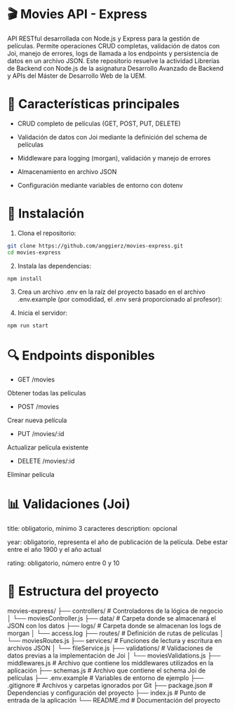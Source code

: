 # 🎬 Movies API - Express

API RESTful desarrollada con Node.js y Express para la gestión de películas. Permite operaciones CRUD completas, validación de datos con Joi, manejo de errores, logs de llamada a los endpoints y persistencia de datos en un archivo JSON. Este repositorio resuelve la actividad Librerías de Backend con Node.js de la asignatura Desarrollo Avanzado de Backend y APIs del Máster de Desarrollo Web de la UEM.

# 🚀 Características principales

- CRUD completo de películas (GET, POST, PUT, DELETE)

- Validación de datos con Joi mediante la definición del schema de películas

- Middleware para logging (morgan), validación y manejo de errores

- Almacenamiento en archivo JSON

- Configuración mediante variables de entorno con dotenv

# 🔧 Instalación

1. Clona el repositorio:

```bash
git clone https://github.com/anggierz/movies-express.git
cd movies-express
```

2. Instala las dependencias:

```bash
npm install
```

3. Crea un archivo .env en la raíz del proyecto basado en el archivo .env.example (por comodidad, el .env será proporcionado al profesor):

4. Inicia el servidor:

```bash
npm run start
```

# 🔍 Endpoints disponibles

- GET /movies

Obtener todas las películas

- POST /movies

Crear nueva película

- PUT /movies/:id

Actualizar película existente

- DELETE /movies/:id

Eliminar película

# 📊 Validaciones (Joi)

title: obligatorio, mínimo 3 caracteres
description: opcional

year: obligatorio, representa el año de publicación de la película. Debe estar entre el año 1900 y el año actual

rating: obligatorio, número entre 0 y 10

# 📁 Estructura del proyecto
movies-express/
├── controllers/             # Controladores de la lógica de negocio
│   └── moviesController.js
├── data/             # Carpeta donde se almacenará el JSON con los datos
├── logs/             # Carpeta donde se almacenan los logs de morgan
│   └── access.log
├── routes/                  # Definición de rutas de películas
│   └── moviesRoutes.js
├── services/                # Funciones de lectura y escritura en archivos JSON
│   └── fileService.js
├── validations/             # Validaciones de datos previas a la implementación de Joi
│   └── moviesValidations.js
├── middlewares.js           # Archivo que contiene los middlewares utilizados en la aplicación
├── schemas.js               # Archivo que contiene el schema Joi de películas
├── .env.example             # Variables de entorno de ejemplo
├── .gitignore               # Archivos y carpetas ignorados por Git
├── package.json             # Dependencias y configuración del proyecto
├── index.js                 # Punto de entrada de la aplicación
└── README.md                # Documentación del proyecto
